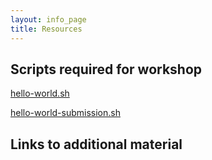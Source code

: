 ```yaml
---
layout: info_page
title: Resources
---
```


## Scripts required for workshop

[hello-world.sh](scripts/hello-world.sh)

[hello-world-submission.sh](scripts/hello-world-submission.sh)

## Links to additional material
